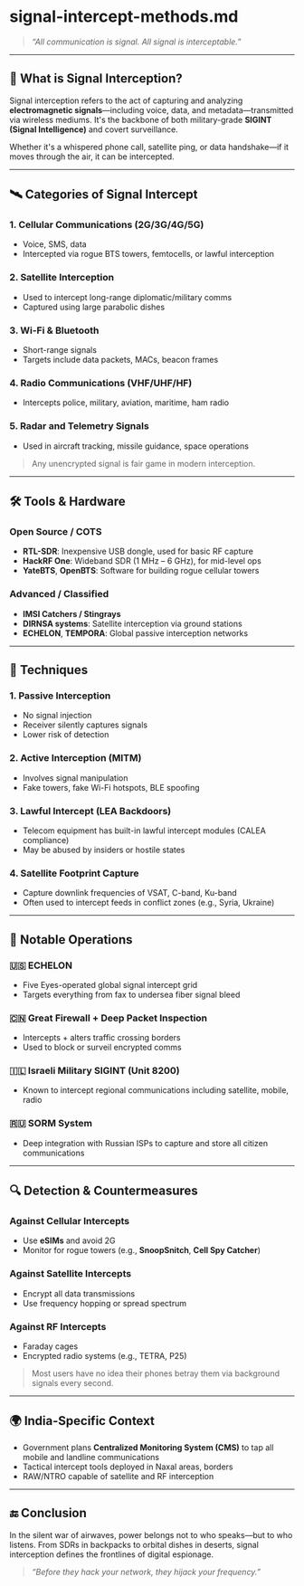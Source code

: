 # signal-intercept-methods.md

> *“All communication is signal. All signal is interceptable.”*

---

## 📡 What is Signal Interception?

Signal interception refers to the act of capturing and analyzing **electromagnetic signals**—including voice, data, and metadata—transmitted via wireless mediums. It's the backbone of both military-grade **SIGINT (Signal Intelligence)** and covert surveillance.

Whether it's a whispered phone call, satellite ping, or data handshake—if it moves through the air, it can be intercepted.

---

## 🛰️ Categories of Signal Intercept

### 1. **Cellular Communications (2G/3G/4G/5G)**

* Voice, SMS, data
* Intercepted via rogue BTS towers, femtocells, or lawful interception

### 2. **Satellite Interception**

* Used to intercept long-range diplomatic/military comms
* Captured using large parabolic dishes

### 3. **Wi-Fi & Bluetooth**

* Short-range signals
* Targets include data packets, MACs, beacon frames

### 4. **Radio Communications (VHF/UHF/HF)**

* Intercepts police, military, aviation, maritime, ham radio

### 5. **Radar and Telemetry Signals**

* Used in aircraft tracking, missile guidance, space operations

> Any unencrypted signal is fair game in modern interception.

---

## 🛠️ Tools & Hardware

### Open Source / COTS

* **RTL-SDR**: Inexpensive USB dongle, used for basic RF capture
* **HackRF One**: Wideband SDR (1 MHz – 6 GHz), for mid-level ops
* **YateBTS**, **OpenBTS**: Software for building rogue cellular towers

### Advanced / Classified

* **IMSI Catchers / Stingrays**
* **DIRNSA systems**: Satellite interception via ground stations
* **ECHELON**, **TEMPORA**: Global passive interception networks

---

## 🎯 Techniques

### 1. **Passive Interception**

* No signal injection
* Receiver silently captures signals
* Lower risk of detection

### 2. **Active Interception (MITM)**

* Involves signal manipulation
* Fake towers, fake Wi-Fi hotspots, BLE spoofing

### 3. **Lawful Intercept (LEA Backdoors)**

* Telecom equipment has built-in lawful intercept modules (CALEA compliance)
* May be abused by insiders or hostile states

### 4. **Satellite Footprint Capture**

* Capture downlink frequencies of VSAT, C-band, Ku-band
* Often used to intercept feeds in conflict zones (e.g., Syria, Ukraine)

---

## 🧪 Notable Operations

### 🇺🇸 ECHELON

* Five Eyes-operated global signal intercept grid
* Targets everything from fax to undersea fiber signal bleed

### 🇨🇳 Great Firewall + Deep Packet Inspection

* Intercepts + alters traffic crossing borders
* Used to block or surveil encrypted comms

### 🇮🇱 Israeli Military SIGINT (Unit 8200)

* Known to intercept regional communications including satellite, mobile, radio

### 🇷🇺 SORM System

* Deep integration with Russian ISPs to capture and store all citizen communications

---

## 🔍 Detection & Countermeasures

### Against Cellular Intercepts

* Use **eSIMs** and avoid 2G
* Monitor for rogue towers (e.g., **SnoopSnitch**, **Cell Spy Catcher**)

### Against Satellite Intercepts

* Encrypt all data transmissions
* Use frequency hopping or spread spectrum

### Against RF Intercepts

* Faraday cages
* Encrypted radio systems (e.g., TETRA, P25)

> Most users have no idea their phones betray them via background signals every second.

---

## 🌍 India-Specific Context

* Government plans **Centralized Monitoring System (CMS)** to tap all mobile and landline communications
* Tactical intercept tools deployed in Naxal areas, borders
* RAW/NTRO capable of satellite and RF interception

---

## 🔚 Conclusion

In the silent war of airwaves, power belongs not to who speaks—but to who listens. From SDRs in backpacks to orbital dishes in deserts, signal interception defines the frontlines of digital espionage.

> *“Before they hack your network, they hijack your frequency.”*
